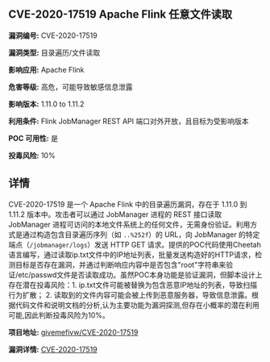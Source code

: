 ## CVE-2020-17519 Apache Flink 任意文件读取

**漏洞编号:** CVE-2020-17519

**漏洞类型:** 目录遍历/文件读取

**影响应用:** Apache Flink

**危害等级:** 高危，可能导致敏感信息泄露

**影响版本:** 1.11.0 to 1.11.2

**利用条件:** Flink JobManager REST API 端口对外开放，且目标为受影响版本

**POC 可用性:** 是

**投毒风险:** 10%

## 详情

CVE-2020-17519 是一个 Apache Flink 中的目录遍历漏洞，存在于 1.11.0 到 1.11.2 版本中。攻击者可以通过 JobManager 进程的 REST 接口读取 JobManager 进程可访问的本地文件系统上的任何文件，无需身份验证。利用方式是通过构造包含目录遍历序列（如 `..%252f`）的 URL，向 JobManager 的特定端点（`/jobmanager/logs`）发送 HTTP GET 请求。提供的POC代码使用Cheetah语言编写，通过读取ip.txt文件中的IP地址列表，批量发送构造好的HTTP请求，检测目标是否存在漏洞，并通过判断响应内容中是否包含"root"字符串来验证/etc/passwd文件是否读取成功。虽然POC本身功能是验证漏洞，但脚本设计上存在潜在投毒风险：1. ip.txt文件可能被替换为包含恶意IP地址的列表，导致扫描行为扩散； 2. 读取到的文件内容可能会被上传到恶意服务器，导致信息泄露。根据代码文件和说明文档的分析,认为主要功能为漏洞探测,但存在小概率的潜在利用可能,因此判断投毒风险为10%。

**项目地址:** [givemefivw/CVE-2020-17519](https://github.com/givemefivw/CVE-2020-17519)

**漏洞详情:** [CVE-2020-17519](https://nvd.nist.gov/vuln/detail/CVE-2020-17519)